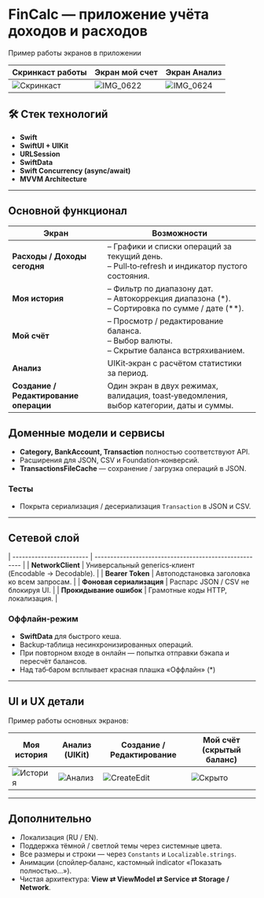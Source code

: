 # FinCalc — приложение учёта доходов и расходов

Пример работы экранов в приложении
 
| Скринкаст работы                                                                              | Экран мой счет                                                                             | Экран Анализ                                                                             |
| --------------------------------------------------------------------------------------------- | ------------------------------------------------------------------------------------------- | ------------------------------------------------------------------------------------------ |
| ![Скринкаст](https://github.com/user-attachments/assets/43ef050f-f499-47fa-9942-b04f3e089c05) | ![IMG_0622](https://github.com/user-attachments/assets/b7c0ac66-d612-4077-bc45-6585cefc7fc6)| ![IMG_0624](https://github.com/user-attachments/assets/e98b2226-37b8-4546-836a-cd332b9fa1ff)|

## 🛠 Стек технологий

* **Swift**
* **SwiftUI + UIKit**
* **URLSession**
* **SwiftData**
* **Swift Concurrency (async/await)**
* **MVVM Architecture** 

---

## Основной функционал

| Экран                                  | Возможности                                                                                           |
| -------------------------------------- | ----------------------------------------------------------------------------------------------------- |
| **Расходы / Доходы сегодня**           | – Графики и списки операций за текущий день.<br>– Pull‑to‑refresh и индикатор пустого состояния.      |
| **Моя история**                        | – Фильтр по диапазону дат.<br>– Автокоррекция диапазона (\*).<br>– Сортировка по сумме / дате (\*\*). |
| **Мой счёт**                           | – Просмотр / редактирование баланса.<br>– Выбор валюты.<br>– Скрытие баланса встряхиванием.           |
| **Анализ**                             | UIKit‑экран с расчётом статистики за период.                                                          |
| **Создание / Редактирование операции** | Один экран в двух режимах, валидация, toast‑уведомления, выбор категории, даты и суммы.               |

## Доменные модели и сервисы

* **Category, BankAccount, Transaction** полностью соответствуют API.
* Расширения для JSON, CSV и Foundation‑конверсий.
* **TransactionsFileCache** — сохранение / загрузка операций в JSON.

### Тесты
* Покрыта сериализация / десериализация `Transaction` в JSON и CSV.

---

## Сетевой слой

| ------------------------ | ------------------------------------------------------ |
| **NetworkClient**        | Универсальный generics‑клиент (Encodable → Decodable). |
| **Bearer Token**         | Автоподстановка заголовка ко всем запросам.            |
| **Фоновая сериализация** | Распарс JSON / CSV не блокируя UI.                    |
| **Прокидывание ошибок**  | Грамотные коды HTTP, локализация.                      |

### Оффлайн‑режим

* **SwiftData** для быстрого кеша.
* Backup‑таблица несинхронизированных операций.
* При повторном входе в онлайн — попытка отправки бэкапа и пересчёт балансов.
* Над таб‑баром всплывает красная плашка «Оффлайн» (\*)

---

## UI и UX детали

Пример работы основных экранов:

| Моя история                                                                                 | Анализ (UIKit)                                                                             | Создание / Редактирование                                                                      | Мой счёт (скрытый баланс)                                                                  |
| ------------------------------------------------------------------------------------------- | ------------------------------------------------------------------------------------------ | ---------------------------------------------------------------------------------------------- | ------------------------------------------------------------------------------------------ |
| ![История](https://github.com/user-attachments/assets/8e885433-8d8c-4b7c-8fa2-58f3b7c25944) | ![Анализ](https://github.com/user-attachments/assets/9b66ef9d-0063-489b-9146-99727824a313) | ![CreateEdit](https://github.com/user-attachments/assets/1236cf94-eaf4-485e-a69f-6eb445d11dde) | ![Скрыто](https://github.com/user-attachments/assets/ce0f6ae6-088e-4322-a95a-15ac4ba26ca1) |


---

## Дополнительно

* Локализация (RU / EN).
* Поддержка тёмной / светлой темы через системные цвета.
* Все размеры и строки — через `Constants` и `Localizable.strings`.
* Анимации (спойлер‑баланс, кастомный indicator «Показать полностью…»).
* Чистая архитектура: **View ⇄ ViewModel ⇄ Service ⇄ Storage / Network**.
